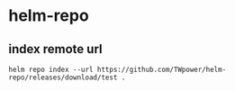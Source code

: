 # helm-repo

## index remote url

```
helm repo index --url https://github.com/TWpower/helm-repo/releases/download/test .
```
